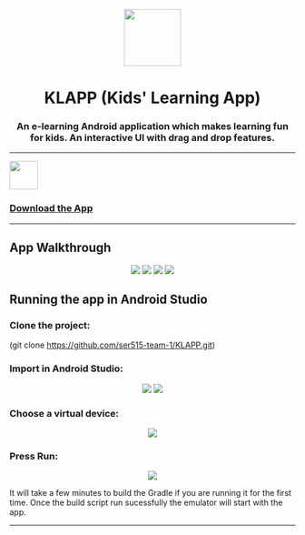 <p align="center">
<img width="100" height="100" src="https://user-images.githubusercontent.com/11274840/71250092-088f9b00-22dc-11ea-8d28-af79959c6084.png">
</p> 
<h1 align="center">
 KLAPP (Kids' Learning App)</h1> 
 <h3 align="center">An e-learning Android application which makes learning fun for kids.
An interactive UI with drag and drop features.</h3>

---
<p align="left">
  <img width="50" height="50" src="https://user-images.githubusercontent.com/11274840/68197998-78d69d00-ff78-11e9-9c14-03f1992acc86.png">
</p>
 


 ### [Download the App][1]


  [1]: https://drive.google.com/open?id=1VlSRPszAJoWfHnVqipPeR0VPn2YW0U6-
  
---  
## App Walkthrough
<p align="center">
   <img src="https://user-images.githubusercontent.com/11274840/71043104-d8cd7100-20ea-11ea-93db-06d0dafc7749.png">
   <img src="https://user-images.githubusercontent.com/11274840/71043408-c43da880-20eb-11ea-82e3-979437ce4a11.png">
   <img src="https://user-images.githubusercontent.com/11274840/71043476-f4854700-20eb-11ea-9aa5-6d57f04dc2db.png">
   <img src="https://user-images.githubusercontent.com/11274840/71043531-226a8b80-20ec-11ea-932b-ea0b8edec8bb.png">
</p>


## Running the app in Android Studio

### Clone the project:
(git clone https://github.com/ser515-team-1/KLAPP.git)

### Import in Android Studio:
<p align="center">
   <img src="https://user-images.githubusercontent.com/54782472/68267886-390fc400-0011-11ea-8f60-eff051a6c165.png">
   <img src="https://user-images.githubusercontent.com/54782472/68267944-75432480-0011-11ea-8034-b89027e2f031.png">
</p>

### Choose a virtual device:
<p align="center">
   <img src="https://user-images.githubusercontent.com/54782472/68268221-96f0db80-0012-11ea-85c1-14ba8c0aa159.png">
</p>

### Press Run:
<p align="center">
   <img src="https://user-images.githubusercontent.com/54782472/68268218-95bfae80-0012-11ea-82aa-68f11b0a40c5.png">
</p>
It will take a few minutes to build the Gradle if you are running it for the first time. Once the build script run sucessfully the emulator will start with the app.
  
---
